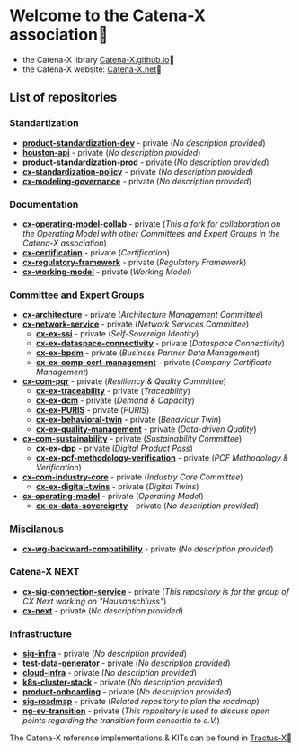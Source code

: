 # Welcome to the Catena-X association🙌

- the Catena-X library [Catena-X.github.io](https://catenax-ev.github.io/)🔗  
- the Catena-X website: [Catena-X.net](https://catena-x.net/en/)🔗

## List of repositories

### Standartization

- [**product-standardization-dev**](https://github.com/catenax-eV/product-standardization-dev) - private (*No description provided*)
- [**houston-api**](https://github.com/catenax-eV/houston-api) - private (*No description provided*)
- [**product-standardization-prod**](https://github.com/catenax-eV/product-standardization-prod) - private (*No description provided*)
- [**cx-standardization-policy**](https://github.com/catenax-eV/cx-standardization-policy) - private (*No description provided*)
- [**cx-modeling-governance**](https://github.com/catenax-eV/cx-modeling-governance) - private (*No description provided*)

### Documentation

- [**cx-operating-model-collab**](https://github.com/catenax-eV/cx-operating-model-collab) - private (*This a fork for collaboration on the Operating Model with other Committees and Expert Groups in the Catena-X association*)
- [**cx-certification**](https://github.com/catenax-eV/cx-certification) - private (*Certification*)
- [**cx-regulatory-framework**](https://github.com/catenax-eV/cx-regulatory-framework) - private (*Regulatory Framework*)
- [**cx-working-model**](https://github.com/catenax-eV/cx-working-model) - private (*Working Model*)

### Committee and Expert Groups

- [**cx-architecture**](https://github.com/catenax-eV/cx-architecture) - private (*Architecture Management Committee*)
- [**cx-network-service**](https://github.com/catenax-eV/cx-network-service) - private (*Network Services Committee*)
  - [**cx-ex-ssi**](https://github.com/catenax-eV/cx-ex-ssi) - private (*Self-Sovereign Identity*)
  - [**cx-ex-dataspace-connectivity**](https://github.com/catenax-eV/cx-ex-dataspace-connectivity) - private (*Dataspace Connectivity*)
  - [**cx-ex-bpdm**](https://github.com/catenax-eV/cx-ex-bpdm) - private (*Business Partner Data Management*)
  - [**cx-ex-comp-cert-management**](https://github.com/catenax-eV/cx-ex-comp-cert-management) - private (*Company Certificate Management*)
- [**cx-com-pqr**](https://github.com/catenax-eV/cx-com-pqr) - private (*Resiliency & Quality Committee*)
  - [**cx-ex-traceability**](https://github.com/catenax-eV/cx-ex-traceability) - private (*Traceability*)
  - [**cx-ex-dcm**](https://github.com/catenax-eV/cx-ex-dcm) - private (*Demand & Capacity*)
  - [**cx-ex-PURIS**](https://github.com/catenax-eV/cx-ex-PURIS) - private (*PURIS*)
  - [**cx-ex-behavioral-twin**](https://github.com/catenax-eV/cx-ex-behavioral-twin) - private (*Behaviour Twin*)
  - [**cx-ex-quality-management**](https://github.com/catenax-eV/cx-ex-quality-management) - private (*Data-driven Quality*)
- [**cx-com-sustainability**](https://github.com/catenax-eV/cx-com-sustainability) - private (*Sustainability Committee*)
  - [**cx-ex-dpp**](https://github.com/catenax-eV/cx-ex-dpp) - private (*Digital Product Pass*)
  - [**cx-ex-pcf-methodology-verification**](https://github.com/catenax-eV/cx-ex-pcf-methodology-verification) - private (*PCF Methodology & Verification*)
- [**cx-com-industry-core**](https://github.com/catenax-eV/cx-com-industry-core) - private (*Industry Core Committee*)
  - [**cx-ex-digital-twins**](https://github.com/catenax-eV/cx-ex-digital-twins) - private (*Digital Twins*)
- [**cx-operating-model**](https://github.com/catenax-eV/cx-operating-model) - private (*Operating Model*)
  - [**cx-ex-data-sovereignty**](https://github.com/catenax-eV/cx-ex-data-sovereignty) - private (*No description provided*)

### Miscilanous

- [**cx-wg-backward-compatibility**](https://github.com/catenax-eV/cx-wg-backward-compatibility) - private (*No description provided*)

### Catena-X NEXT

- [**cx-sig-connection-service**](https://github.com/catenax-eV/cx-sig-connection-service) - private (*This repository is for the group of CX Next working on "Hausanschluss"*)
- [**cx-next**](https://github.com/catenax-eV/cx-next) - private (*No description provided*)

### Infrastructure

- [**sig-infra**](https://github.com/catenax-eV/sig-infra) - private (*No description provided*)
- [**test-data-generator**](https://github.com/catenax-eV/test-data-generator) - private (*No description provided*)
- [**cloud-infra**](https://github.com/catenax-eV/cloud-infra) - private (*No description provided*)
- [**k8s-cluster-stack**](https://github.com/catenax-eV/k8s-cluster-stack) - private (*No description provided*)
- [**product-onboarding**](https://github.com/catenax-eV/product-onboarding) - private (*No description provided*)
- [**sig-roadmap**](https://github.com/catenax-eV/sig-roadmap) - private (*Related repository to plan the roadmap*)
- [**ng-ev-transition**](https://github.com/catenax-eV/ng-ev-transition) - private (*This repository is used to discuss open points regarding the transition form consortia to e.V.*)

The Catena-X reference implementations & KITs can be found in [Tractus-X](https://eclipse-tractusx.github.io/)🔗
